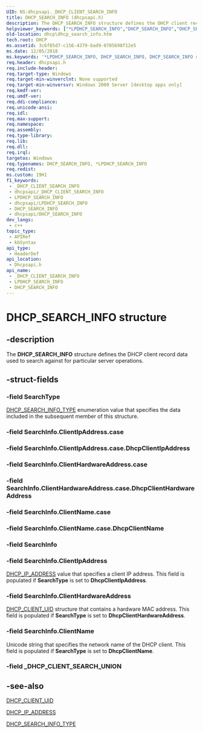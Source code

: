 ```yaml
---
UID: NS:dhcpsapi._DHCP_CLIENT_SEARCH_INFO
title: DHCP_SEARCH_INFO (dhcpsapi.h)
description: The DHCP_SEARCH_INFO structure defines the DHCP client record data used to search against for particular server operations.
helpviewer_keywords: ["*LPDHCP_SEARCH_INFO","DHCP_SEARCH_INFO","DHCP_SEARCH_INFO structure [DHCP]","LPDHCP_SEARCH_INFO","LPDHCP_SEARCH_INFO structure pointer [DHCP]","dhcp.dhcp_search_info","dhcpsapi/LPDHCP_SEARCH_INFO","dhcpsapi/_DHCP_CLIENT_SEARCH_INFO"]
old-location: dhcp\dhcp_search_info.htm
tech.root: DHCP
ms.assetid: 3c6f85d7-c156-4379-bad9-0705698f12e5
ms.date: 12/05/2018
ms.keywords: '*LPDHCP_SEARCH_INFO, DHCP_SEARCH_INFO, DHCP_SEARCH_INFO structure [DHCP], LPDHCP_SEARCH_INFO, LPDHCP_SEARCH_INFO structure pointer [DHCP], dhcp.dhcp_search_info, dhcpsapi/LPDHCP_SEARCH_INFO, dhcpsapi/_DHCP_CLIENT_SEARCH_INFO'
req.header: dhcpsapi.h
req.include-header: 
req.target-type: Windows
req.target-min-winverclnt: None supported
req.target-min-winversvr: Windows 2000 Server [desktop apps only]
req.kmdf-ver: 
req.umdf-ver: 
req.ddi-compliance: 
req.unicode-ansi: 
req.idl: 
req.max-support: 
req.namespace: 
req.assembly: 
req.type-library: 
req.lib: 
req.dll: 
req.irql: 
targetos: Windows
req.typenames: DHCP_SEARCH_INFO, *LPDHCP_SEARCH_INFO
req.redist: 
ms.custom: 19H1
f1_keywords:
 - _DHCP_CLIENT_SEARCH_INFO
 - dhcpsapi/_DHCP_CLIENT_SEARCH_INFO
 - LPDHCP_SEARCH_INFO
 - dhcpsapi/LPDHCP_SEARCH_INFO
 - DHCP_SEARCH_INFO
 - dhcpsapi/DHCP_SEARCH_INFO
dev_langs:
 - c++
topic_type:
 - APIRef
 - kbSyntax
api_type:
 - HeaderDef
api_location:
 - Dhcpsapi.h
api_name:
 - _DHCP_CLIENT_SEARCH_INFO
 - LPDHCP_SEARCH_INFO
 - DHCP_SEARCH_INFO
---
```


# DHCP_SEARCH_INFO structure


## -description

The <b>DHCP_SEARCH_INFO</b> structure defines the DHCP client record data used to search against for particular server operations.

## -struct-fields

### -field SearchType

<a href="/windows/win32/api/dhcpsapi/ne-dhcpsapi-dhcp_search_info_type">DHCP_SEARCH_INFO_TYPE</a> enumeration value that specifies the data included in the subsequent member of this structure.

### -field SearchInfo.ClientIpAddress.case

### -field SearchInfo.ClientIpAddress.case.DhcpClientIpAddress

### -field SearchInfo.ClientHardwareAddress.case

### -field SearchInfo.ClientHardwareAddress.case.DhcpClientHardwareAddress

### -field SearchInfo.ClientName.case

### -field SearchInfo.ClientName.case.DhcpClientName

### -field SearchInfo

### -field SearchInfo.ClientIpAddress

<a href="/previous-versions/windows/desktop/dhcp/dhcp-server-management-type-definitions">DHCP_IP_ADDRESS</a> value that specifies a client IP address. This field is populated if <b>SearchType</b> is set to <b>DhcpClientIpAddress</b>.

### -field SearchInfo.ClientHardwareAddress

<a href="/windows/desktop/api/dhcpsapi/ns-dhcpsapi-dhcp_binary_data">DHCP_CLIENT_UID</a> structure that contains a hardware MAC address.  This field is populated if <b>SearchType</b> is set to <b>DhcpClientHardwareAddress</b>.

### -field SearchInfo.ClientName

Unicode string that specifies the network name of the DHCP client.  This field is populated if <b>SearchType</b> is set to <b>DhcpClientName</b>.

### -field _DHCP_CLIENT_SEARCH_UNION

## -see-also

<a href="/windows/desktop/api/dhcpsapi/ns-dhcpsapi-dhcp_binary_data">DHCP_CLIENT_UID</a>



<a href="/previous-versions/windows/desktop/dhcp/dhcp-server-management-type-definitions">DHCP_IP_ADDRESS</a>



<a href="/windows/win32/api/dhcpsapi/ne-dhcpsapi-dhcp_search_info_type">DHCP_SEARCH_INFO_TYPE</a>

